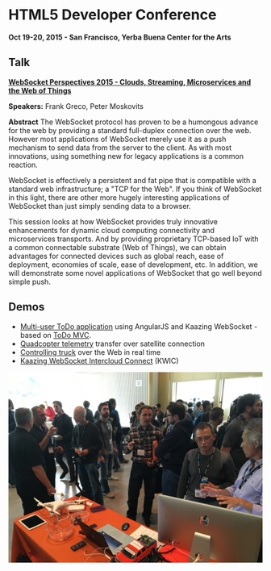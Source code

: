 # HTML5 Developer Conference
**Oct 19-20, 2015 - San Francisco, Yerba Buena Center for the Arts**

## Talk

[**WebSocket Perspectives 2015 - Clouds, Streaming, Microservices and the Web of Things**](assets/WS-Clouds-Streaming-Microservices.pdf)

**Speakers:** Frank Greco, Peter Moskovits

**Abstract**
The WebSocket protocol has proven to be a humongous advance for the web by providing a standard full-duplex connection over the web. However most applications of WebSocket merely use it as a push mechanism to send data from the server to the client. As with most innovations, using something new for legacy applications is a common reaction.

WebSocket is effectively a persistent and fat pipe that is compatible with a standard web infrastructure; a "TCP for the Web". If you think of WebSocket in this light, there are other more hugely interesting applications of WebSocket than just simply sending data to a browser.

This session looks at how WebSocket provides truly innovative enhancements for dynamic cloud computing connectivity and microservices transports. And by providing proprietary TCP-based IoT with a common connectable substrate (Web of Things), we can obtain advantages for connected devices such as global reach, ease of deployment, economies of scale, ease of development, etc. In addition, we will demonstrate some novel applications of WebSocket that go well beyond simple push.

## Demos
* [Multi-user ToDo application](http://kaazing.org/demos/todomvc/) using AngularJS and Kaazing WebSocket - based on [ToDo MVC](http://todomvc.com).
* [Quadcopter telemetry](http://developer.kaazing.com/portfolio/telemetry/) transfer over satellite connection
* [Controlling truck](https://vimeo.com/63023206) over the Web in real time
* [Kaazing WebSocket Intercloud Connect](http://kaazing.com/kwic) (KWIC)

![](img/html5devconf20151019.jpg)